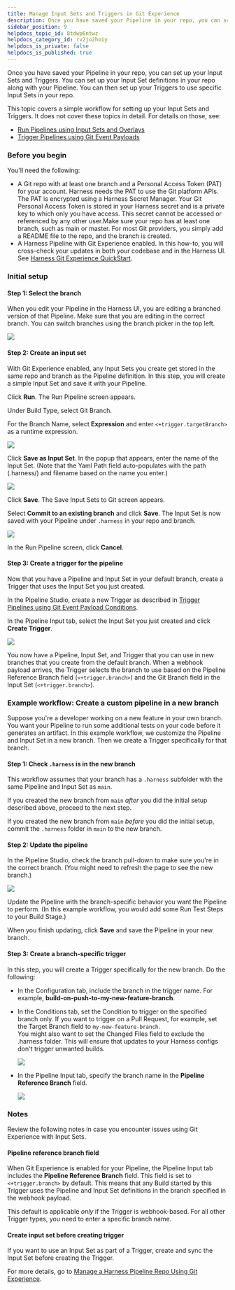 ```yaml
---
title: Manage Input Sets and Triggers in Git Experience
description: Once you have saved your Pipeline in your repo, you can set up your Input Sets and Triggers. You can set up your Input Set definitions in your repo along with your Pipeline. You can then set up your…
sidebar_position: 9
helpdocs_topic_id: 8tdwp6ntwz
helpdocs_category_id: rv2jo2hoiy
helpdocs_is_private: false
helpdocs_is_published: true
---
```


Once you have saved your Pipeline in your repo, you can set up your Input Sets and Triggers. You can set up your Input Set definitions in your repo along with your Pipeline. You can then set up your Triggers to use specific Input Sets in your repo.

This topic covers a simple workflow for setting up your Input Sets and Triggers. It does not cover these topics in detail. For details on those, see:

* [Run Pipelines using Input Sets and Overlays](../8_Pipelines/run-pipelines-using-input-sets-and-overlays.md)
* [Trigger Pipelines using Git Event Payloads](../11_Triggers/trigger-pipelines-using-custom-payload-conditions.md)

### Before you begin

You'll need the following:

* A Git repo with at least one branch and a Personal Access Token (PAT) for your account. Harness needs the PAT to use the Git platform APIs. The PAT is encrypted using a Harness Secret Manager. Your Git Personal Access Token is stored in your Harness secret and is a private key to which only you have access. This secret cannot be accessed or referenced by any other user.Make sure your repo has at least one branch, such as main or master. For most Git providers, you simply add a README file to the repo, and the branch is created.
* A Harness Pipeline with Git Experience enabled. In this how-to, you will cross-check your updates in both your codebase and in the Harness UI. See [Harness Git Experience QuickStart](configure-git-experience-for-harness-entities.md).

### Initial setup

#### Step 1: Select the branch

When you edit your Pipeline in the Harness UI, you are editing a branched version of that Pipeline. Make sure that you are editing in the correct branch. You can switch branches using the branch picker in the top left.

![](./static/manage-input-sets-in-simplified-git-experience-06.png)

#### Step 2: Create an input set

With Git Experience enabled, any Input Sets you create get stored in the same repo and branch as the Pipeline definition. In this step, you will create a simple Input Set and save it with your Pipeline.

Click **Run**. The Run Pipeline screen appears.

Under Build Type, select Git Branch.

For the Branch Name, select **Expression** and enter `<+trigger.targetBranch>` as a runtime expression.

![](./static/manage-input-sets-in-simplified-git-experience-07.png)

Click **Save as Input Set**. In the popup that appears, enter the name of the Input Set. (Note that the Yaml Path field auto-populates with the path (.harness/) and filename based on the name you enter.)

![](./static/manage-input-sets-in-simplified-git-experience-08.png)

Click **Save**. The Save Input Sets to Git screen appears.

Select **Commit to an existing branch** and click **Save**. The Input Set is now saved with your Pipeline under `.harness` in your repo and branch.

![](./static/manage-input-sets-in-simplified-git-experience-09.png)

In the Run Pipeline screen, click **Cancel**.

#### Step 3: Create a trigger for the pipeline

Now that you have a Pipeline and Input Set in your default branch, create a Trigger that uses the Input Set you just created.

In the Pipeline Studio, create a new Trigger as described in [Trigger Pipelines using Git Event Payload Conditions](../11_Triggers/trigger-pipelines-using-custom-payload-conditions.md).

In the Pipeline Input tab, select the Input Set you just created and click **Create Trigger**.

![](./static/manage-input-sets-in-simplified-git-experience-10.png)

You now have a Pipeline, Input Set, and Trigger that you can use in new branches that you create from the default branch. When a webhook payload arrives, the Trigger selects the branch to use based on the Pipeline Reference Branch field (`<+trigger.branch>`) and the Git Branch field in the Input Set (`<+trigger.branch>`).

### Example workflow: Create a custom pipeline in a new branch

Suppose you're a developer working on a new feature in your own branch. You want your Pipeline to run some additional tests on your code before it generates an artifact. In this example workflow, we customize the Pipeline and Input Set in a new branch. Then we create a Trigger specifically for that branch.

#### Step 1: Check `.harness` is in the new branch

This workflow assumes that your branch has a `.harness` subfolder with the same Pipeline and Input Set as `main`.

If you created the new branch from `main` *after* you did the initial setup described above, proceed to the next step.

If you created the new branch from `main` *before* you did the initial setup, commit the `.harness` folder in `main` to the new branch.

#### Step 2: Update the pipeline

In the Pipeline Studio, check the branch pull-down to make sure you're in the correct branch. (You might need to refresh the page to see the new branch.)

![](./static/manage-input-sets-in-simplified-git-experience-11.png)

Update the Pipeline with the branch-specific behavior you want the Pipeline to perform. (In this example workflow, you would add some Run Test Steps to your Build Stage.)

When you finish updating, click **Save** and save the Pipeline in your new branch.

#### Step 3: Create a branch-specific trigger

In this step, you will create a Trigger specifically for the new branch. Do the following:

* In the Configuration tab, include the branch in the trigger name. For example, **build-on-push-to-my-new-feature-branch**.
* In the Conditions tab, set the Condition to trigger on the specified branch only. If you want to trigger on a Pull Request, for example, set the Target Branch field to `my-new-feature-branch`.  
You might also want to set the Changed Files field to exclude the .harness folder. This will ensure that updates to your Harness configs don't trigger unwanted builds.

  ![](./static/manage-input-sets-in-simplified-git-experience-12.png)

* In the Pipeline Input tab, specify the branch name in the **Pipeline Reference Branch** field.
  
  ![](./static/manage-input-sets-in-simplified-git-experience-13.png)

### Notes

Review the following notes in case you encounter issues using Git Experience with Input Sets.

#### Pipeline reference branch field

When Git Experience is enabled for your Pipeline, the Pipeline Input tab includes the **Pipeline Reference Branch** field. This field is set to `<+trigger.branch>` by default. This means that any Build started by this Trigger uses the Pipeline and Input Set definitions in the branch specified in the webhook payload.

This default is applicable *only* if the Trigger is webhook-based. For all other Trigger types, you need to enter a specific branch name.

#### Create input set before creating trigger

If you want to use an Input Set as part of a Trigger, create and sync the Input Set before creating the Trigger.

For more details, go to [Manage a Harness Pipeline Repo Using Git Experience](manage-a-harness-pipeline-repo-using-git-experience.md).

